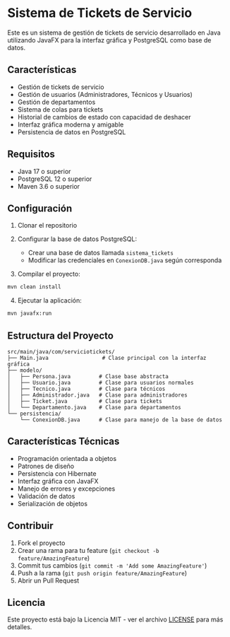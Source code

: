 # Sistema de Tickets de Servicio

Este es un sistema de gestión de tickets de servicio desarrollado en Java utilizando JavaFX para la interfaz gráfica y PostgreSQL como base de datos.

## Características

- Gestión de tickets de servicio
- Gestión de usuarios (Administradores, Técnicos y Usuarios)
- Gestión de departamentos
- Sistema de colas para tickets
- Historial de cambios de estado con capacidad de deshacer
- Interfaz gráfica moderna y amigable
- Persistencia de datos en PostgreSQL

## Requisitos

- Java 17 o superior
- PostgreSQL 12 o superior
- Maven 3.6 o superior

## Configuración

1. Clonar el repositorio
2. Configurar la base de datos PostgreSQL:
   - Crear una base de datos llamada `sistema_tickets`
   - Modificar las credenciales en `ConexionDB.java` según corresponda

3. Compilar el proyecto:
```bash
mvn clean install
```

4. Ejecutar la aplicación:
```bash
mvn javafx:run
```

## Estructura del Proyecto

```
src/main/java/com/serviciotickets/
├── Main.java                 # Clase principal con la interfaz gráfica
├── modelo/
│   ├── Persona.java         # Clase base abstracta
│   ├── Usuario.java         # Clase para usuarios normales
│   ├── Tecnico.java         # Clase para técnicos
│   ├── Administrador.java   # Clase para administradores
│   ├── Ticket.java          # Clase para tickets
│   └── Departamento.java    # Clase para departamentos
└── persistencia/
    └── ConexionDB.java      # Clase para manejo de la base de datos
```

## Características Técnicas

- Programación orientada a objetos
- Patrones de diseño
- Persistencia con Hibernate
- Interfaz gráfica con JavaFX
- Manejo de errores y excepciones
- Validación de datos
- Serialización de objetos

## Contribuir

1. Fork el proyecto
2. Crear una rama para tu feature (`git checkout -b feature/AmazingFeature`)
3. Commit tus cambios (`git commit -m 'Add some AmazingFeature'`)
4. Push a la rama (`git push origin feature/AmazingFeature`)
5. Abrir un Pull Request

## Licencia

Este proyecto está bajo la Licencia MIT - ver el archivo [LICENSE](LICENSE) para más detalles. 